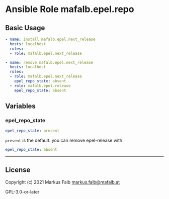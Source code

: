# Ansible Role mafalb.epel.repo



## Basic Usage

```yaml
- name: install mafalb.epel.next_release
  hosts: localhost
  roles:
  - role: mafalb.epel.next_release
```

```yaml
- name: remove mafalb.epel.next_release
  hosts: localhost
  roles:
  - role: mafalb.epel.next_release
    epel_repo_state: absent
  - role: mafalb.epel.release
    epel_repo_state: absent
```

## Variables

### epel_repo_state

```yaml
epel_repo_state: present
```

```present``` is the default. you can remove epel-release with

```yaml
epel_repo_state: absent
```

---

## License

Copyright (c) 2021 Markus Falb <markus.falb@mafalb.at>

GPL-3.0-or-later
